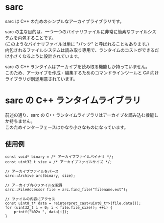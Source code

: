 # sarc
sarc は C++ のためのシンプルなアーカイブライブラリです。

sarc の主な目的は、一つ一つのバイナリファイルに非常に簡素なファイルシステムを内包することです。  
(このようなバイナリファイルは単に "パック" と呼ばれることもあります。)  
内包されるファイルシステムは読み取り専用で、ランタイムのコストができるだけ小さくなるように設計されています。

sarc の C++ ランタイムはアーカイブを読み取る機能しか持っていません。  
このため、アーカイブを作成・編集するためのコマンドラインツールと C# 向けライブラリが別途用意されています。

# sarc の C++ ランタイムライブラリ
前述の通り、sarc の C++ ランタイムライブラリはアーカイブを読み込む機能しか持ちません。  
このためインターフェースはかなり小さなものになっています。

## 使用例
~~~~
const void* binary = /* アーカイブファイルバイナリ */;
const uint32_t size = /* アーカイブファイルサイズ */;

// アーカイブファイルをパース
sarc::Archive arc(binary, size);

// アーカイブ内のファイルを取得
sarc::FileAccessor file = arc.find_file("filename.ext");

// ファイルの内容にアクセス
const uint8_t* data = reinterpret_cast<uint8_t*>(file.data());
for (uint32_t i = 0; i < file.file_size(); ++i) {
    printf("%02x ", data[i]);
}
~~~~
